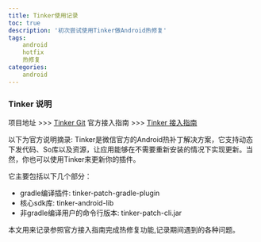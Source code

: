```yaml
---
title: Tinker使用记录
toc: true
description: '初次尝试使用Tinker做Android热修复'
tags:
	android
	hotfix
	热修复
categories:
	android
---
```


### Tinker 说明
项目地址 >>> [Tinker Git](https://github.com/Tencent/tinker)
官方接入指南 >>> [Tinker 接入指南](https://github.com/Tencent/tinker/wiki/Tinker-%E6%8E%A5%E5%85%A5%E6%8C%87%E5%8D%97)

以下为官方说明摘录:
Tinker是微信官方的Android热补丁解决方案，它支持动态下发代码、So库以及资源，让应用能够在不需要重新安装的情况下实现更新。当然，你也可以使用Tinker来更新你的插件。

它主要包括以下几个部分：

* gradle编译插件: tinker-patch-gradle-plugin
* 核心sdk库: tinker-android-lib
* 非gradle编译用户的命令行版本: tinker-patch-cli.jar

<!-- more -->
本文用来记录参照官方接入指南完成热修复功能,记录期间遇到的各种问题。


